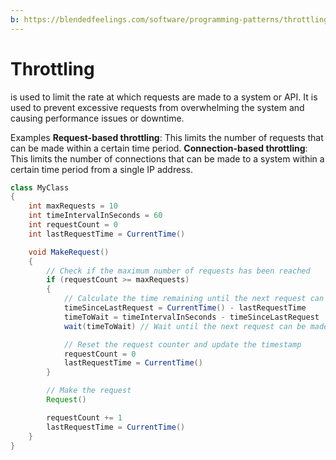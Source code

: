 ```yaml
---
b: https://blendedfeelings.com/software/programming-patterns/throttling-pattern.md
---
```


# Throttling
is used to limit the rate at which requests are made to a system or API. It is used to prevent excessive requests from overwhelming the system and causing performance issues or downtime.

Examples
**Request-based throttling**: This limits the number of requests that can be made within a certain time period.
**Connection-based throttling**: This limits the number of connections that can be made to a system within a certain time period from a single IP address.

```java
class MyClass
{
    int maxRequests = 10
    int timeIntervalInSeconds = 60
    int requestCount = 0
    int lastRequestTime = CurrentTime()

    void MakeRequest()
    {
        // Check if the maximum number of requests has been reached
        if (requestCount >= maxRequests)
        {
            // Calculate the time remaining until the next request can be made
            timeSinceLastRequest = CurrentTime() - lastRequestTime
            timeToWait = timeIntervalInSeconds - timeSinceLastRequest
            wait(timeToWait) // Wait until the next request can be made

            // Reset the request counter and update the timestamp
            requestCount = 0
            lastRequestTime = CurrentTime()
        }

        // Make the request
        Request()

        requestCount += 1
        lastRequestTime = CurrentTime()
    }
}
```